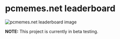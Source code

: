 <!DOCTYPE html>
<html lang="en">

<body>
    <h1>pcmemes.net leaderboard</h1>
    <img src="https://github.com/Riotcoke123/pcmemes_leaderboard/assets/63672863/1bf6daf3-afbe-456d-b607-b2ae5bb6dce9" alt="pcmemes.net leaderboard image">
    <p><strong>NOTE:</strong> This project is currently in beta testing.</p>

</body>
</html>
